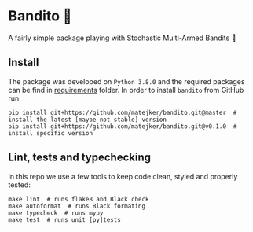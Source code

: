 # Bandito :slot_machine:
A fairly simple package playing with Stochastic Multi-Armed Bandits :slot_machine:


## Install
The package was developed on `Python 3.8.0` and the required packages can be find in [requirements](./requirements) folder.
In order to install `bandito` from GitHub run:

```shell
pip install git+https://github.com/matejker/bandito.git@master  # install the latest [maybe not stable] version
pip install git+https://github.com/matejker/bandito.git@v0.1.0  # install specific version
```

## Lint, tests and typechecking
In this repo we use a few tools to keep code clean, styled and properly tested:
```shell
make lint  # runs flake8 and Black check
make autoformat  # runs Black formating
make typecheck  # runs mypy
make test  # runs unit [py]tests
```
